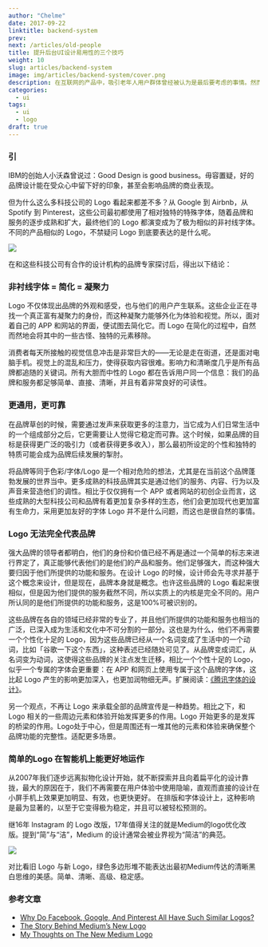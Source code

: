 ```yaml
---
author: "Chelme"
date: 2017-09-22
linktitle: backend-system
prev:
next: /articles/old-people
title: 提升后台UI设计易用性的三个技巧
weight: 10
slug: articles/backend-system
image: img/articles/backend-system/cover.png
description: 在互联网的产品中，吸引老年人用户群体曾经被认为是最后要考虑的事情。然而老年用户群体持续不断增长，在互联网用户中占据很大的比例。如果用户体验师在设计时遵循这些规则，用户体验绝不会差。
categories:
  - ui
tags:
  - ui
  - logo
draft: true
---
```


### 引
IBM的创始人小沃森曾说过：Good Design is good business。毋容置疑，好的品牌设计能在受众心中留下好的印象，甚至会影响品牌的商业表现。

但为什么这么多科技公司的 Logo 看起来都差不多？从 Google 到 Airbnb，从 Spotify 到 Pinterest，这些公司最初都使用了相对独特的特殊字体，随着品牌和服务的逐步成熟和扩大，最终他们的 Logo 都演变成为了极为相似的非衬线字体。不同的产品相似的 Logo，不禁疑问 Logo 到底要表达的是什么呢。

![](/img/articles/logo-design/pic-1.png)

在和这些科技公司有合作的设计机构的品牌专家探讨后，得出以下结论：

### 非衬线字体 = 简化 = 凝聚力
Logo 不仅体现出品牌的外观和感受，也与他们的用户产生联系。这些企业正在寻找一个真正富有凝聚力的身份，而这种凝聚力能够外化为体验和视觉。所以，面对着自己的 APP 和网站的界面，便试图去简化它。而 Logo 在简化的过程中，自然而然地会将其中的一些古怪、独特的元素移除。

消费者每天所接触的视觉信息冲击是非常巨大的——无论是走在街道，还是面对电脑手机。视觉上的混乱和压力，使得获取内容很难。影响力和清晰度几乎是所有品牌都追随的关键词。所有大胆而中性的 Logo 都在告诉用户同一个信息：我们的品牌和服务都足够简单、直接、清晰，并且有着非常良好的可读性。

### 更通用，更可靠
在品牌草创的时候，需要通过发声来获取更多的注意力，当它成为人们日常生活中的一个组成部分之后，它更需要让人觉得它稳定而可靠。这个时候，如果品牌的目标是获得更广泛的吸引力（或者获得更多收入），那么最初所设定的个性和独特的特质可能会成为品牌后续发展的掣肘。

将品牌等同于色彩/字体/Logo 是一个相对危险的想法，尤其是在当前这个品牌蓬勃发展的世界当中。更多成熟的科技品牌其实是通过他们的服务、内容、行为以及声音来营造他们的调性。相比于仅仅拥有一个 APP 或者网站的初创企业而言，这些成熟的大型科技公司和品牌有着更加复杂多样的生态，他们会更加现代也更加富有生命力，采用更加友好的字体 Logo 并不是什么问题，而这也是很自然的事情。

### Logo 无法完全代表品牌
强大品牌的领导者都明白，他们的身份和价值已经不再是通过一个简单的标志来进行界定了，真正能够代表他们的是他们的产品和服务。他们足够强大，而这种强大要归因于他们所提供的功能和服务。在设计 Logo 的时候，设计师会先寻求并基于这个概念来设计，但是现在，品牌本身就是概念。也许这些品牌的 Logo 看起来很相似，但是因为他们提供的服务截然不同，所以实质上的内核是完全不同的。用户所认同的是他们所提供的功能和服务，这是100%可被识别的。

这些品牌在各自的领域已经非常的专业了，并且他们所提供的功能和服务也相当的广泛，已深入成为生活和文化中不可分割的一部分。这也是为什么，他们不再需要一个个性化十足的 Logo，因为这些品牌已经从一个名词变成了生活中的一个动词，比如「谷歌一下这个东西」，这种表述已经随处可见了。从品牌变成词汇，从名词变为动词，这使得这些品牌的关注点发生迁移，相比一个个性十足的 Logo，似乎一个专属的字体会更重要：在 APP 和网页上使用专属于这个品牌的字体，这比起 Logo 产生的影响更加深入，也更加润物细无声。扩展阅读：[《腾讯字体的设计》](https://www.zhihu.com/question/68172050)。

另一个观点，不再让 Logo 来承载全部的品牌宣传是一种趋势。相比之下，和 Logo 相关的一些周边元素和体验开始发挥更多的作用。Logo 开始更多的是发挥的桥梁的作用。Logo处于中心，但是周围还有一堆其他的元素和体验来确保整个品牌功能的完整性。适配更多场景。

### 简单的Logo 在智能机上能更好地运作
从2007年我们逐步远离拟物化设计开始，就不断探索并且向着扁平化的设计靠拢，最大的原因在于，我们不再需要在用户体验中使用隐喻，直观而直接的设计在小屏手机上效果更加明显、有效，也更快更好。  在排版和字体设计上，这种影响是最为显著的，以至于它变得极为稳定，并且可以被轻松预测的。

继16年 Instagram 的 Logo 改版，17年值得关注的就是Medium的logo优化改版。提到“简”与“洁”，Medium 的设计通常会被业界视为“简洁”的典范。

![](/img/articles/logo-design/pic-2.png)

对比看旧 Logo 与新 Logo，绿色多边形堆不能表达出最初Medium传达的清晰黑白思维的美感。简单、清晰、高级、稳定感。


### 参考文章
  - [Why Do Facebook, Google, And Pinterest All Have Such Similar Logos?](https://medium.com/fast-company/why-do-facebook-google-and-pinterest-all-have-such-similar-logos-d920f868a8bd)
  - [The Story Behind Medium’s New Logo](https://blog.medium.com/the-story-behind-medium-s-new-logo-4cd3e143dfcf)
  - [My Thoughts on The New Medium Logo](https://medium.com/@tnmz/my-thoughts-on-the-new-medium-logo-9da99131fb4b)
